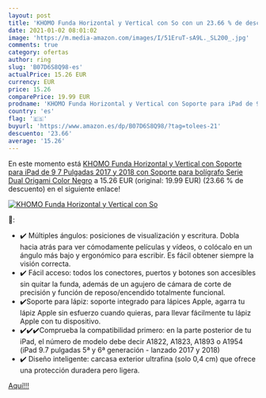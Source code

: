```yaml
---
layout: post
title: 'KHOMO Funda Horizontal y Vertical con So con un 23.66 % de descuento'
date: 2021-01-02 08:01:02
image: 'https://m.media-amazon.com/images/I/51EruT-sA9L._SL200_.jpg'
comments: true
category: ofertas
author: ring
slug: 'B07D6S8Q98-es'
actualPrice: 15.26 EUR
currency: EUR
price: 15.26
comparePrice: 19.99 EUR
prodname: 'KHOMO Funda Horizontal y Vertical con Soporte para iPad de 9 7 Pulgadas  2017 y 2018  con Soporte para bolígrafo  Serie Dual Origami  Color Negro'
country: 'es'
flag: '🇪🇸'
buyurl: 'https://www.amazon.es/dp/B07D6S8Q98/?tag=tolees-21'
descuento: '23.66'
average: '15.26'
---
```


En este momento está [KHOMO Funda Horizontal y Vertical con Soporte para iPad de 9 7 Pulgadas  2017 y 2018  con Soporte para bolígrafo  Serie Dual Origami  Color Negro](https://www.amazon.es/dp/B07D6S8Q98/?tag=tolees-21) a 15.26 EUR (original: 19.99 EUR) (23.66 %  de descuento) en el siguiente enlace!

[![KHOMO Funda Horizontal y Vertical con So](https://m.media-amazon.com/images/I/51EruT-sA9L._SL200_.jpg)](https://www.amazon.es/dp/B07D6S8Q98/?tag=tolees-21)

🔎:

- ✔️ Múltiples ángulos: posiciones de visualización y escritura. Dobla hacia atrás para ver cómodamente películas y vídeos, o colócalo en un ángulo más bajo y ergonómico para escribir. Es fácil obtener siempre la visión correcta.
- ✔️ Fácil acceso: todos los conectores, puertos y botones son accesibles sin quitar la funda, además de un agujero de cámara de corte de precisión y función de reposo/encendido totalmente funcional.
- ✔️Soporte para lápiz: soporte integrado para lápices Apple, agarra tu lápiz Apple sin esfuerzo cuando quieras, para llevar fácilmente tu lápiz Apple con tu dispositivo.
- ✔️✔️✔️Comprueba la compatibilidad primero: en la parte posterior de tu iPad, el número de modelo debe decir A1822, A1823, A1893 o A1954 (iPad 9.7 pulgadas 5ª y 6ª generación - lanzado 2017 y 2018)
- ✔️ Diseño inteligente: carcasa exterior ultrafina (solo 0,4 cm) que ofrece una protección duradera pero ligera.

[Aquí!!!](https://www.amazon.es/dp/B07D6S8Q98/?tag=tolees-21)
